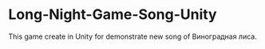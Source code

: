# Long-Night-Game-Song-Unity
This game create in Unity for demonstrate new song of Виноградная лиса.
